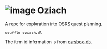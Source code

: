 # ![image](https://user-images.githubusercontent.com/3671250/128638119-4cf3fe26-8c21-418c-9813-a49e43cfc0c5.png) Oziach

A repo for exploration into OSRS quest planning.

```
souffle oziach.dl
```

The item id information is from [osrsbox-db](https://github.com/osrsbox/osrsbox-db).
